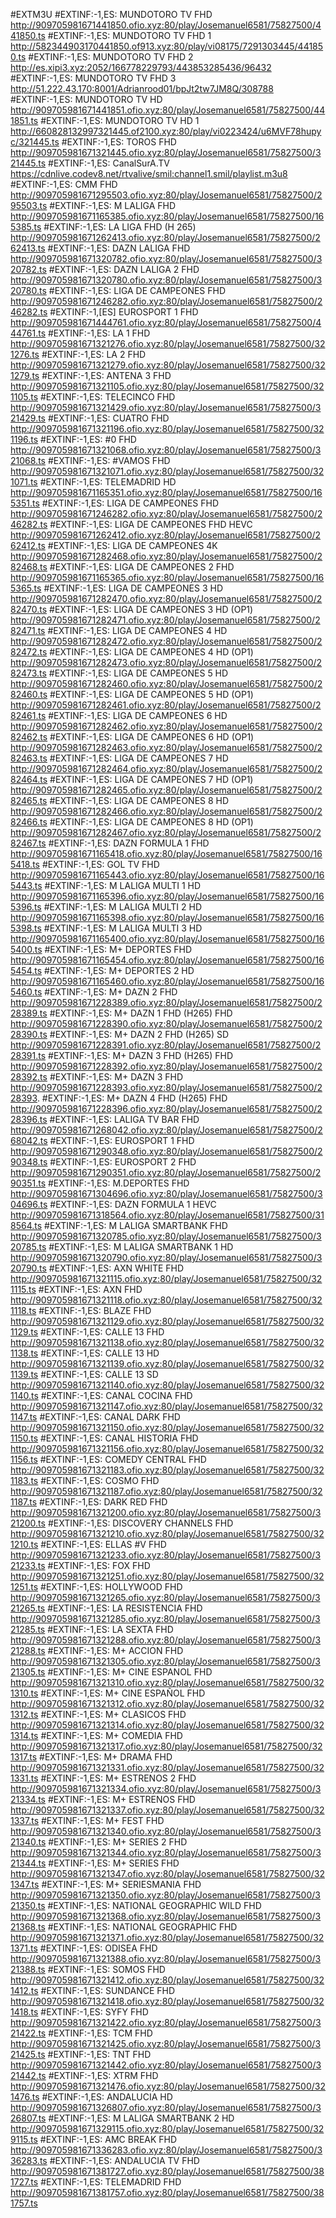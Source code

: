 #EXTM3U
#EXTINF:-1,ES: MUNDOTORO TV FHD
http://909705981671441850.ofio.xyz:80/play/Josemanuel6581/75827500/441850.ts
#EXTINF:-1,ES: MUNDOTORO TV FHD 1
http://582344903170441850.of913.xyz:80/play/vi08175/7291303445/441850.ts
#EXTINF:-1,ES: MUNDOTORO TV FHD 2
http://es.xipi3.xyz:2052/166778229793/443853285436/96432
#EXTINF:-1,ES: MUNDOTORO TV FHD 3
http://51.222.43.170:8001/Adrianrood01/bpJt2tw7JM8Q/308788
#EXTINF:-1,ES: MUNDOTORO TV HD
http://909705981671441851.ofio.xyz:80/play/Josemanuel6581/75827500/441851.ts
#EXTINF:-1,ES: MUNDOTORO TV HD 1
http://660828132997321445.of2100.xyz:80/play/vi0223424/u6MVF78hupyc/321445.ts
#EXTINF:-1,ES: TOROS FHD
http://909705981671321445.ofio.xyz:80/play/Josemanuel6581/75827500/321445.ts
#EXTINF:-1,ES: CanalSurA.TV
https://cdnlive.codev8.net/rtvalive/smil:channel1.smil/playlist.m3u8
#EXTINF:-1,ES: CMM FHD
http://909705981671295503.ofio.xyz:80/play/Josemanuel6581/75827500/295503.ts
#EXTINF:-1,ES: M LALIGA FHD
http://909705981671165385.ofio.xyz:80/play/Josemanuel6581/75827500/165385.ts
#EXTINF:-1,ES: LA LIGA FHD (H 265)
http://909705981671262413.ofio.xyz:80/play/Josemanuel6581/75827500/262413.ts
#EXTINF:-1,ES: DAZN LALIGA FHD
http://909705981671320782.ofio.xyz:80/play/Josemanuel6581/75827500/320782.ts
#EXTINF:-1,ES: DAZN LALIGA 2 FHD
http://909705981671320780.ofio.xyz:80/play/Josemanuel6581/75827500/320780.ts
#EXTINF:-1,ES: LIGA DE CAMPEONES FHD
http://909705981671246282.ofio.xyz:80/play/Josemanuel6581/75827500/246282.ts
#EXTINF:-1,[ES] EUROSPORT 1 FHD
http://909705981671444761.ofio.xyz:80/play/Josemanuel6581/75827500/444761.ts
#EXTINF:-1,ES: LA 1 FHD
http://909705981671321276.ofio.xyz:80/play/Josemanuel6581/75827500/321276.ts
#EXTINF:-1,ES: LA 2 FHD
http://909705981671321279.ofio.xyz:80/play/Josemanuel6581/75827500/321279.ts
#EXTINF:-1,ES: ANTENA 3 FHD
http://909705981671321105.ofio.xyz:80/play/Josemanuel6581/75827500/321105.ts
#EXTINF:-1,ES: TELECINCO FHD
http://909705981671321429.ofio.xyz:80/play/Josemanuel6581/75827500/321429.ts
#EXTINF:-1,ES: CUATRO FHD
http://909705981671321196.ofio.xyz:80/play/Josemanuel6581/75827500/321196.ts
#EXTINF:-1,ES: #0 FHD
http://909705981671321068.ofio.xyz:80/play/Josemanuel6581/75827500/321068.ts
#EXTINF:-1,ES: #VAMOS FHD
http://909705981671321071.ofio.xyz:80/play/Josemanuel6581/75827500/321071.ts
#EXTINF:-1,ES: TELEMADRID HD
http://909705981671165351.ofio.xyz:80/play/Josemanuel6581/75827500/165351.ts
#EXTINF:-1,ES: LIGA DE CAMPEONES FHD
http://909705981671246282.ofio.xyz:80/play/Josemanuel6581/75827500/246282.ts
#EXTINF:-1,ES: LIGA DE CAMPEONES FHD HEVC
http://909705981671262412.ofio.xyz:80/play/Josemanuel6581/75827500/262412.ts
#EXTINF:-1,ES: LIGA DE CAMPEONES 4K
http://909705981671282468.ofio.xyz:80/play/Josemanuel6581/75827500/282468.ts
#EXTINF:-1,ES: LIGA DE CAMPEONES 2 FHD
http://909705981671165365.ofio.xyz:80/play/Josemanuel6581/75827500/165365.ts
#EXTINF:-1,ES: LIGA DE CAMPEONES 3 HD
http://909705981671282470.ofio.xyz:80/play/Josemanuel6581/75827500/282470.ts
#EXTINF:-1,ES: LIGA DE CAMPEONES 3 HD (OP1)
http://909705981671282471.ofio.xyz:80/play/Josemanuel6581/75827500/282471.ts
#EXTINF:-1,ES: LIGA DE CAMPEONES 4 HD
http://909705981671282472.ofio.xyz:80/play/Josemanuel6581/75827500/282472.ts
#EXTINF:-1,ES: LIGA DE CAMPEONES 4 HD (OP1)
http://909705981671282473.ofio.xyz:80/play/Josemanuel6581/75827500/282473.ts
#EXTINF:-1,ES: LIGA DE CAMPEONES 5 HD
http://909705981671282460.ofio.xyz:80/play/Josemanuel6581/75827500/282460.ts
#EXTINF:-1,ES: LIGA DE CAMPEONES 5 HD (OP1)
http://909705981671282461.ofio.xyz:80/play/Josemanuel6581/75827500/282461.ts
#EXTINF:-1,ES: LIGA DE CAMPEONES 6 HD
http://909705981671282462.ofio.xyz:80/play/Josemanuel6581/75827500/282462.ts
#EXTINF:-1,ES: LIGA DE CAMPEONES 6 HD (OP1)
http://909705981671282463.ofio.xyz:80/play/Josemanuel6581/75827500/282463.ts
#EXTINF:-1,ES: LIGA DE CAMPEONES 7 HD
http://909705981671282464.ofio.xyz:80/play/Josemanuel6581/75827500/282464.ts
#EXTINF:-1,ES: LIGA DE CAMPEONES 7 HD (OP1)
http://909705981671282465.ofio.xyz:80/play/Josemanuel6581/75827500/282465.ts
#EXTINF:-1,ES: LIGA DE CAMPEONES 8 HD
http://909705981671282466.ofio.xyz:80/play/Josemanuel6581/75827500/282466.ts
#EXTINF:-1,ES: LIGA DE CAMPEONES 8 HD (OP1)
http://909705981671282467.ofio.xyz:80/play/Josemanuel6581/75827500/282467.ts
#EXTINF:-1,ES: DAZN FORMULA 1 FHD
http://909705981671165418.ofio.xyz:80/play/Josemanuel6581/75827500/165418.ts
#EXTINF:-1,ES: GOL TV FHD
http://909705981671165443.ofio.xyz:80/play/Josemanuel6581/75827500/165443.ts
#EXTINF:-1,ES: M LALIGA MULTI 1 HD
http://909705981671165396.ofio.xyz:80/play/Josemanuel6581/75827500/165396.ts
#EXTINF:-1,ES: M LALIGA MULTI 2 HD
http://909705981671165398.ofio.xyz:80/play/Josemanuel6581/75827500/165398.ts
#EXTINF:-1,ES: M LALIGA MULTI 3 HD
http://909705981671165400.ofio.xyz:80/play/Josemanuel6581/75827500/165400.ts
#EXTINF:-1,ES: M+ DEPORTES FHD
http://909705981671165454.ofio.xyz:80/play/Josemanuel6581/75827500/165454.ts
#EXTINF:-1,ES: M+ DEPORTES 2 HD
http://909705981671165460.ofio.xyz:80/play/Josemanuel6581/75827500/165460.ts
#EXTINF:-1,ES: M+ DAZN 2 FHD
http://909705981671228389.ofio.xyz:80/play/Josemanuel6581/75827500/228389.ts
#EXTINF:-1,ES: M+ DAZN 1 FHD (H265) FHD
http://909705981671228390.ofio.xyz:80/play/Josemanuel6581/75827500/228390.ts
#EXTINF:-1,ES: M+ DAZN 2 FHD (H265) SD
http://909705981671228391.ofio.xyz:80/play/Josemanuel6581/75827500/228391.ts
#EXTINF:-1,ES: M+ DAZN 3 FHD (H265) FHD
http://909705981671228392.ofio.xyz:80/play/Josemanuel6581/75827500/228392.ts
#EXTINF:-1,ES: M+ DAZN 3 FHD
http://909705981671228393.ofio.xyz:80/play/Josemanuel6581/75827500/228393.
#EXTINF:-1,ES: M+ DAZN 4 FHD (H265) FHD
http://909705981671228396.ofio.xyz:80/play/Josemanuel6581/75827500/228396.ts
#EXTINF:-1,ES: LALIGA TV BAR FHD
http://909705981671268042.ofio.xyz:80/play/Josemanuel6581/75827500/268042.ts
#EXTINF:-1,ES: EUROSPORT 1 FHD
http://909705981671290348.ofio.xyz:80/play/Josemanuel6581/75827500/290348.ts
#EXTINF:-1,ES: EUROSPORT 2 FHD
http://909705981671290351.ofio.xyz:80/play/Josemanuel6581/75827500/290351.ts
#EXTINF:-1,ES: M.DEPORTES FHD
http://909705981671304696.ofio.xyz:80/play/Josemanuel6581/75827500/304696.ts
#EXTINF:-1,ES: DAZN FORMULA 1 HEVC
http://909705981671318564.ofio.xyz:80/play/Josemanuel6581/75827500/318564.ts
#EXTINF:-1,ES: M LALIGA SMARTBANK FHD
http://909705981671320785.ofio.xyz:80/play/Josemanuel6581/75827500/320785.ts
#EXTINF:-1,ES: M LALIGA SMARTBANK 1 HD
http://909705981671320790.ofio.xyz:80/play/Josemanuel6581/75827500/320790.ts
#EXTINF:-1,ES: AXN WHITE FHD
http://909705981671321115.ofio.xyz:80/play/Josemanuel6581/75827500/321115.ts
#EXTINF:-1,ES: AXN FHD
http://909705981671321118.ofio.xyz:80/play/Josemanuel6581/75827500/321118.ts
#EXTINF:-1,ES: BLAZE FHD
http://909705981671321129.ofio.xyz:80/play/Josemanuel6581/75827500/321129.ts
#EXTINF:-1,ES: CALLE 13 FHD
http://909705981671321138.ofio.xyz:80/play/Josemanuel6581/75827500/321138.ts
#EXTINF:-1,ES: CALLE 13 HD
http://909705981671321139.ofio.xyz:80/play/Josemanuel6581/75827500/321139.ts
#EXTINF:-1,ES: CALLE 13 SD
http://909705981671321140.ofio.xyz:80/play/Josemanuel6581/75827500/321140.ts
#EXTINF:-1,ES: CANAL COCINA FHD
http://909705981671321147.ofio.xyz:80/play/Josemanuel6581/75827500/321147.ts
#EXTINF:-1,ES: CANAL DARK FHD
http://909705981671321150.ofio.xyz:80/play/Josemanuel6581/75827500/321150.ts
#EXTINF:-1,ES: CANAL HISTORIA FHD
http://909705981671321156.ofio.xyz:80/play/Josemanuel6581/75827500/321156.ts
#EXTINF:-1,ES: COMEDY CENTRAL FHD
http://909705981671321183.ofio.xyz:80/play/Josemanuel6581/75827500/321183.ts
#EXTINF:-1,ES: COSMO FHD
http://909705981671321187.ofio.xyz:80/play/Josemanuel6581/75827500/321187.ts
#EXTINF:-1,ES: DARK RED FHD
http://909705981671321200.ofio.xyz:80/play/Josemanuel6581/75827500/321200.ts
#EXTINF:-1,ES: DISCOVERY CHANNELS FHD
http://909705981671321210.ofio.xyz:80/play/Josemanuel6581/75827500/321210.ts
#EXTINF:-1,ES: ELLAS #V FHD
http://909705981671321233.ofio.xyz:80/play/Josemanuel6581/75827500/321233.ts
#EXTINF:-1,ES: FOX FHD
http://909705981671321251.ofio.xyz:80/play/Josemanuel6581/75827500/321251.ts
#EXTINF:-1,ES: HOLLYWOOD FHD
http://909705981671321265.ofio.xyz:80/play/Josemanuel6581/75827500/321265.ts
#EXTINF:-1,ES: LA RESISTENCIA FHD
http://909705981671321285.ofio.xyz:80/play/Josemanuel6581/75827500/321285.ts
#EXTINF:-1,ES: LA SEXTA FHD
http://909705981671321288.ofio.xyz:80/play/Josemanuel6581/75827500/321288.ts
#EXTINF:-1,ES: M+ ACCION FHD
http://909705981671321305.ofio.xyz:80/play/Josemanuel6581/75827500/321305.ts
#EXTINF:-1,ES: M+ CINE ESPANOL FHD
http://909705981671321310.ofio.xyz:80/play/Josemanuel6581/75827500/321310.ts
#EXTINF:-1,ES: M+ CINE ESPAÑOL FHD
http://909705981671321312.ofio.xyz:80/play/Josemanuel6581/75827500/321312.ts
#EXTINF:-1,ES: M+ CLASICOS FHD
http://909705981671321314.ofio.xyz:80/play/Josemanuel6581/75827500/321314.ts
#EXTINF:-1,ES: M+ COMEDIA FHD
http://909705981671321317.ofio.xyz:80/play/Josemanuel6581/75827500/321317.ts
#EXTINF:-1,ES: M+ DRAMA FHD
http://909705981671321331.ofio.xyz:80/play/Josemanuel6581/75827500/321331.ts
#EXTINF:-1,ES: M+ ESTRENOS 2 FHD
http://909705981671321334.ofio.xyz:80/play/Josemanuel6581/75827500/321334.ts
#EXTINF:-1,ES: M+ ESTRENOS FHD
http://909705981671321337.ofio.xyz:80/play/Josemanuel6581/75827500/321337.ts
#EXTINF:-1,ES: M+ FEST FHD
http://909705981671321340.ofio.xyz:80/play/Josemanuel6581/75827500/321340.ts
#EXTINF:-1,ES: M+ SERIES 2 FHD
http://909705981671321344.ofio.xyz:80/play/Josemanuel6581/75827500/321344.ts
#EXTINF:-1,ES: M+ SERIES FHD
http://909705981671321347.ofio.xyz:80/play/Josemanuel6581/75827500/321347.ts
#EXTINF:-1,ES: M+ SERIESMANIA FHD
http://909705981671321350.ofio.xyz:80/play/Josemanuel6581/75827500/321350.ts
#EXTINF:-1,ES: NATIONAL GEOGRAPHIC WILD FHD
http://909705981671321368.ofio.xyz:80/play/Josemanuel6581/75827500/321368.ts
#EXTINF:-1,ES: NATIONAL GEOGRAPHIC FHD
http://909705981671321371.ofio.xyz:80/play/Josemanuel6581/75827500/321371.ts
#EXTINF:-1,ES: ODISEA FHD
http://909705981671321388.ofio.xyz:80/play/Josemanuel6581/75827500/321388.ts
#EXTINF:-1,ES: SOMOS FHD
http://909705981671321412.ofio.xyz:80/play/Josemanuel6581/75827500/321412.ts
#EXTINF:-1,ES: SUNDANCE FHD
http://909705981671321418.ofio.xyz:80/play/Josemanuel6581/75827500/321418.ts
#EXTINF:-1,ES: SYFY FHD
http://909705981671321422.ofio.xyz:80/play/Josemanuel6581/75827500/321422.ts
#EXTINF:-1,ES: TCM FHD
http://909705981671321425.ofio.xyz:80/play/Josemanuel6581/75827500/321425.ts
#EXTINF:-1,ES: TNT FHD
http://909705981671321442.ofio.xyz:80/play/Josemanuel6581/75827500/321442.ts
#EXTINF:-1,ES: XTRM FHD
http://909705981671321476.ofio.xyz:80/play/Josemanuel6581/75827500/321476.ts
#EXTINF:-1,ES: ANDALUCIA HD
http://909705981671326807.ofio.xyz:80/play/Josemanuel6581/75827500/326807.ts
#EXTINF:-1,ES: M LALIGA SMARTBANK 2 HD
http://909705981671329115.ofio.xyz:80/play/Josemanuel6581/75827500/329115.ts
#EXTINF:-1,ES: AMC BREAK FHD
http://909705981671336283.ofio.xyz:80/play/Josemanuel6581/75827500/336283.ts
#EXTINF:-1,ES: ANDALUCIA TV FHD
http://909705981671381727.ofio.xyz:80/play/Josemanuel6581/75827500/381727.ts
#EXTINF:-1,ES: TELEMADRID FHD
http://909705981671381757.ofio.xyz:80/play/Josemanuel6581/75827500/381757.ts
